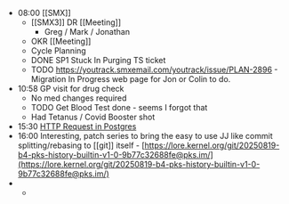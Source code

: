- 08:00 [[SMX]]
	- [[SMX3]] DR [[Meeting]]
		- Greg / Mark / Jonathan
	- OKR [[Meeting]]
	- Cycle Planning
	- DONE SP1 Stuck In Purging TS ticket
	- TODO https://youtrack.smxemail.com/youtrack/issue/PLAN-2896 - Migration In Progress web page for Jon or Colin to do.
- 10:58 GP visit for drug check
	- No med changes required
	- TODO Get Blood Test done - seems I forgot that
	- Had Tetanus / Covid Booster shot
- 15:30 [HTTP Request in Postgres](https://h3manth.com/posts/HTTP-Request-Postgres/)
- 16:00 Interesting, patch series to bring the easy to use JJ like commit splitting/rebasing to [[git]] itself - [https://lore.kernel.org/git/20250819-b4-pks-history-builtin-v1-0-9b77c32688fe@pks.im/](https://lore.kernel.org/git/20250819-b4-pks-history-builtin-v1-0-9b77c32688fe@pks.im/)
-
	-